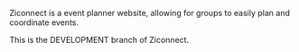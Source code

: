 Ziconnect is a event planner website, allowing for groups to easily plan and coordinate events.

This is the DEVELOPMENT branch of Ziconnect.
